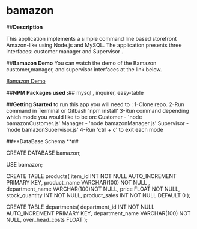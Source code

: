# bamazon

##**Description**

This application implements a simple command line based storefront Amazon-like using Node.js and MySQL. The application presents three interfaces: customer manager and Supervisor .


##**Bamazon Demo**
You can  watch the demo of the Bamazon customer,manager, and supervisor interfaces at the link below. 

[Bamazon Demo](https://drive.google.com/file/d/1DvVVAxkm9J55lnXz6ph0w35bYYc8Gx1S/view)


##**NPM Packages used :**##
mysql , inquirer, easy-table


##**Getting Started**
to run this app you will need to :
1-Clone repo.
2-Run command in Terminal or Gitbash 'npm install'
3-Run command depending which mode you would like to be on:
Customer - 'node  bamazonCustomer.js'
Manager - 'node bamazonManager.js'
Supervisor - 'node bamazonSuoervisor.js'
4-Run 'ctrl + c' to exit each mode

##**DataBase Schema **##

CREATE DATABASE bamazon;

USE bamazon;

CREATE TABLE products(
item_id INT NOT NULL AUTO_INCREMENT PRIMARY KEY,
product_name VARCHAR(100) NOT NULL ,
department_name VARCHAR(100)NOT NULL,
price FLOAT NOT NULL,
stock_quantity INT NOT NULL,
product_sales INT NOT NULL DEFAULT 0
);

CREATE TABLE departments(
department_id INT NOT NULL AUTO_INCREMENT PRIMARY KEY,
department_name VARCHAR(100) NOT NULL,
over_head_costs FLOAT
);



